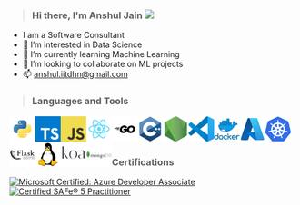 > ### Hi there, I'm Anshul Jain <img src="https://media.giphy.com/media/hvRJCLFzcasrR4ia7z/giphy.gif" width="25px">
- I am a Software Consultant
- 👀 I’m interested in Data Science
- 🌱 I’m currently learning Machine Learning
- 💞️ I’m looking to collaborate on ML projects
- 📫 anshul.iitdhn@gmail.com


> ### Languages and Tools

<img align="left" alt="Python" height="45px" src="https://raw.githubusercontent.com/github/explore/80688e429a7d4ef2fca1e82350fe8e3517d3494d/topics/python/python.png" />
<img align="left" alt="Typescript" height="45px" src="https://raw.githubusercontent.com/github/explore/80688e429a7d4ef2fca1e82350fe8e3517d3494d/topics/typescript/typescript.png" />
<img align="left" alt="JavaScript" height="45px" src="https://raw.githubusercontent.com/github/explore/80688e429a7d4ef2fca1e82350fe8e3517d3494d/topics/javascript/javascript.png" />
<img align="left" alt="React" height="45px" src="https://raw.githubusercontent.com/github/explore/80688e429a7d4ef2fca1e82350fe8e3517d3494d/topics/react/react.png" />
<img align="left" alt="Golang" height="45px" src="https://raw.githubusercontent.com/github/explore/80688e429a7d4ef2fca1e82350fe8e3517d3494d/topics/go/go.png" />
<img align="left" alt="C++" height="45px" src="https://raw.githubusercontent.com/github/explore/80688e429a7d4ef2fca1e82350fe8e3517d3494d/topics/cpp/cpp.png" />
<img align="left" alt="Node.js" height="45px" src="https://raw.githubusercontent.com/github/explore/80688e429a7d4ef2fca1e82350fe8e3517d3494d/topics/nodejs/nodejs.png" />
<img align="left" alt="Visual Studio Code" height="45px" src="https://raw.githubusercontent.com/github/explore/80688e429a7d4ef2fca1e82350fe8e3517d3494d/topics/visual-studio-code/visual-studio-code.png" />
<img align="left" alt="Docker" height="45px" src="https://raw.githubusercontent.com/github/explore/80688e429a7d4ef2fca1e82350fe8e3517d3494d/topics/docker/docker.png" />
<img align="left" alt="Azure" height="45px" src="https://raw.githubusercontent.com/github/explore/80688e429a7d4ef2fca1e82350fe8e3517d3494d/topics/azure/azure.png" />
<img align="left" alt="Kubernetes" height="45px" src="https://raw.githubusercontent.com/github/explore/01ea2a586e5da744792d0ccfce2f68b861f29301/topics/kubernetes/kubernetes.png" />
<img align="left" alt="Flask" height="45px"src="https://raw.githubusercontent.com/github/explore/80688e429a7d4ef2fca1e82350fe8e3517d3494d/topics/flask/flask.png">
<img align="left" alt="Linux" height="45px" src="https://raw.githubusercontent.com/github/explore/80688e429a7d4ef2fca1e82350fe8e3517d3494d/topics/linux/linux.png" />
<img align="left" alt="KOA" height="45px" src="https://raw.githubusercontent.com/github/explore/087f23463641d25ee971402fa26e3dfb2855edb9/topics/koa/koa.png" />
<img align="left" alt="Mongo DB" height="45px" src="https://raw.githubusercontent.com/github/explore/80688e429a7d4ef2fca1e82350fe8e3517d3494d/topics/mongodb/mongodb.png" />  
<br>  

> <br>  

> 
> ### Certifications


<div>
  <a href="https://www.credly.com/badges/ace7cff0-e148-4380-9cf9-42d05ffcaa8c/public_url">
    <img src="https://images.credly.com/size/220x220/images/63316b60-f62d-4e51-aacc-c23cb850089c/azure-developer-associate-600x600.png" 
         alt="Microsoft Certified: Azure Developer Associate" 
         height="100px">
  </a>
  <a href="https://www.credly.com/badges/30d9ddf6-162b-49a4-a8fa-4e0cdda8502f/public_url">
    <img src="https://images.credly.com/size/680x680/images/f0adcc07-4388-459f-9b98-9a487ff1e8fd/cert_mark_SP_badge_large_300px.png" 
         alt="Certified SAFe® 5 Practitioner" 
         height="100px" >
  </a>  
</div>

<!---
janshul95/janshul95 is a ✨ special ✨ repository because its `README.md` (this file) appears on your GitHub profile.
You can click the Preview link to take a look at your changes.
--->
